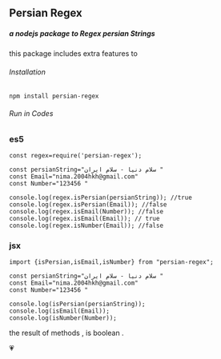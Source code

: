 ## Persian Regex

##### a nodejs package to Regex persian Strings 
this package includes extra features to 

###### Installation

```
npm install persian-regex
```

###### Run in Codes
### es5
```
const regex=require('persian-regex');

const persianString="سلام دنیا - سلام ایران "
const Email="nima.2004hkh@gmail.com"
const Number="123456 "

console.log(regex.isPersian(persianString)); //true
console.log(regex.isPersian(Email)); //false
console.log(regex.isEmail(Number)); //false
console.log(regex.isEmail(Email)); // true
console.log(regex.isNumber(Email)); //false
```

### jsx
```
import {isPersian,isEmail,isNumber} from "persian-regex";

const persianString="سلام دنیا - سلام ایران "
const Email="nima.2004hkh@gmail.com"
const Number="123456 "

console.log(isPersian(persianString));
console.log(isEmail(Email));
console.log(isNumber(Number));
```

the result of methods , is boolean .

:heartpulse:
